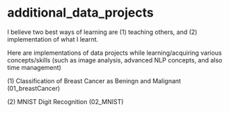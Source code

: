 # additional_data_projects

I believe two best ways of learning are (1) teaching others, and (2) implementation of what I learnt. 

Here are implementations of data projects while learning/acquiring various concepts/skills (such as image analysis, advanced NLP concepts, and also time management)

(1) Classification of Breast Cancer as Beningn and Malignant (01_breastCancer)

(2) MNIST Digit Recognition (02_MNIST)
